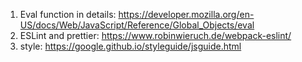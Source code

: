 1. Eval function in details:  https://developer.mozilla.org/en-US/docs/Web/JavaScript/Reference/Global_Objects/eval   
2. ESLint and prettier: https://www.robinwieruch.de/webpack-eslint/
3. style: https://google.github.io/styleguide/jsguide.html